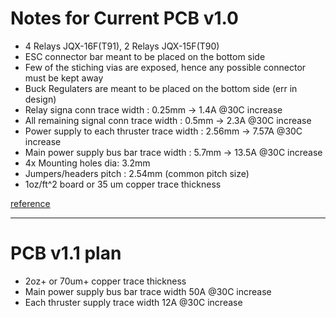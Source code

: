 # Notes for Current PCB v1.0

- 4 Relays JQX-16F(T91), 2 Relays JQX-15F(T90)
- ESC connector bar meant to be placed on the bottom side
- Few of the stiching vias are exposed, hence any possible connector must be kept away
- Buck Regulaters are meant to be placed on the bottom side (err in design)
- Relay signa conn trace width : 0.25mm -> 1.4A @30C increase
- All remaining signal conn trace width : 0.5mm -> 2.3A @30C increase
- Power supply to each thruster trace width : 2.56mm -> 7.57A @30C increase
- Main power supply bus bar trace width : 5.7mm -> 13.5A @30C increase
- 4x Mounting holes dia: 3.2mm
- Jumpers/headers pitch : 2.54mm (common pitch size)
- 1oz/ft^2 board or 35 um copper trace thickness

[reference](https://github.com/nsk126/AUVMEC/tree/master/Hardware/AUVMEC2020)

---

# PCB v1.1 plan 

- 2oz+ or 70um+ copper trace thickness
- Main power supply bus bar trace width 50A @30C increase
- Each thruster supply trace width 12A @30C increase
